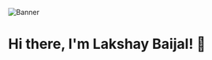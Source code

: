 ![Banner](https://mma.prnewswire.com/media/1900509/IIITH_Logo.jpg?p=twitter)

# Hi there, I'm Lakshay Baijal! 👋
